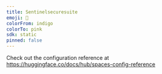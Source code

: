 ```yaml
---
title: Sentinelsecuresuite
emoji: 🦀
colorFrom: indigo
colorTo: pink
sdk: static
pinned: false
---
```


Check out the configuration reference at https://huggingface.co/docs/hub/spaces-config-reference
